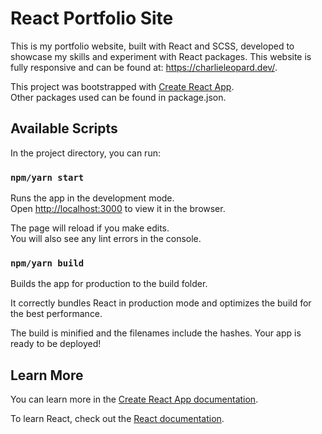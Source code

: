 # React Portfolio Site

This is my portfolio website, built with React and SCSS, developed to showcase my skills and experiment with React packages.
This website is fully responsive and can be found at: https://charlieleopard.dev/.

This project was bootstrapped with [Create React App](https://github.com/facebook/create-react-app).
<br />
Other packages used can be found in package.json.

## Available Scripts

In the project directory, you can run:

### `npm/yarn start`

Runs the app in the development mode.<br />
Open [http://localhost:3000](http://localhost:3000) to view it in the browser.
  
The page will reload if you make edits.<br />
You will also see any lint errors in the console.

### `npm/yarn build`

Builds the app for production to the build folder.

It correctly bundles React in production mode and optimizes the build for the best performance.

The build is minified and the filenames include the hashes.
Your app is ready to be deployed!

## Learn More

You can learn more in the [Create React App documentation](https://facebook.github.io/create-react-app/docs/getting-started).

To learn React, check out the [React documentation](https://reactjs.org/).
